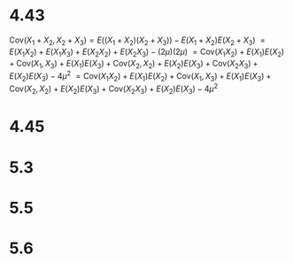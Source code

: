 # 4.43

$\text{Cov}(X_1+X_2,X_2+X_3)=E((X_1+X_2)(X_2+X_3))-E(X_1+X_2)E(X_2+X_3)$
$=E(X_1X_2)+E(X_1X_3)+E(X_2X_2)+E(X_2X_3)-(2\mu)(2\mu)$
$=\text{Cov}(X_1X_2)+E(X_1)E(X_2)+\text{Cov}(X_1,X_3)+E(X_1)E(X_3)+\text{Cov}(X_2,X_2)+E(X_2)E(X_3)+\text{Cov}(X_2X_3)+E(X_2)E(X_3)-4\mu^2$
$=\text{Cov}(X_1X_2)+E(X_1)E(X_2)+\text{Cov}(X_1,X_3)+E(X_1)E(X_3)+\text{Cov}(X_2,X_2)+E(X_2)E(X_3)+\text{Cov}(X_2X_3)+E(X_2)E(X_3)-4\mu^2$

# 4.45

# 5.3

# 5.5

# 5.6
